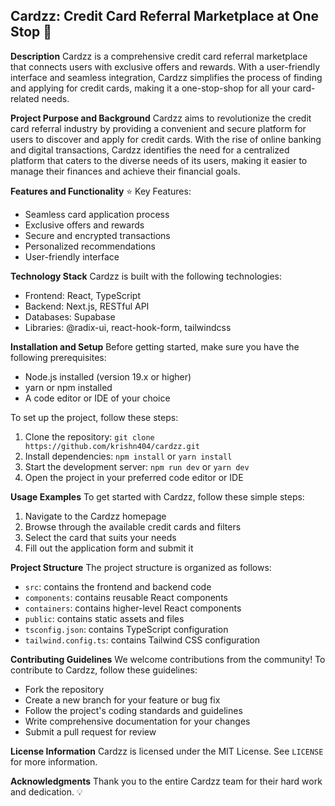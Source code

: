 **Cardzz: Credit Card Referral Marketplace at One Stop 🚀**
--------

**Description**
Cardzz is a comprehensive credit card referral marketplace that connects users with exclusive offers and rewards. With a user-friendly interface and seamless integration, Cardzz simplifies the process of finding and applying for credit cards, making it a one-stop-shop for all your card-related needs.

**Project Purpose and Background**
Cardzz aims to revolutionize the credit card referral industry by providing a convenient and secure platform for users to discover and apply for credit cards. With the rise of online banking and digital transactions, Cardzz identifies the need for a centralized platform that caters to the diverse needs of its users, making it easier to manage their finances and achieve their financial goals.

**Features and Functionality**
⭐ Key Features:

* Seamless card application process
* Exclusive offers and rewards
* Secure and encrypted transactions
* Personalized recommendations
* User-friendly interface

**Technology Stack**
Cardzz is built with the following technologies:

* Frontend: React, TypeScript
* Backend: Next.js, RESTful API
* Databases: Supabase
* Libraries: @radix-ui, react-hook-form, tailwindcss

**Installation and Setup**
Before getting started, make sure you have the following prerequisites:

* Node.js installed (version 19.x or higher)
* yarn or npm installed
* A code editor or IDE of your choice

To set up the project, follow these steps:

1. Clone the repository: `git clone https://github.com/krishn404/cardzz.git`
2. Install dependencies: `npm install` or `yarn install`
3. Start the development server: `npm run dev` or `yarn dev`
4. Open the project in your preferred code editor or IDE

**Usage Examples**
To get started with Cardzz, follow these simple steps:

1. Navigate to the Cardzz homepage
2. Browse through the available credit cards and filters
3. Select the card that suits your needs
4. Fill out the application form and submit it

**Project Structure**
The project structure is organized as follows:

* `src`: contains the frontend and backend code
* `components`: contains reusable React components
* `containers`: contains higher-level React components
* `public`: contains static assets and files
* `tsconfig.json`: contains TypeScript configuration
* `tailwind.config.ts`: contains Tailwind CSS configuration

**Contributing Guidelines**
We welcome contributions from the community! To contribute to Cardzz, follow these guidelines:

* Fork the repository
* Create a new branch for your feature or bug fix
* Follow the project's coding standards and guidelines
* Write comprehensive documentation for your changes
* Submit a pull request for review

**License Information**
Cardzz is licensed under the MIT License. See `LICENSE` for more information.

**Acknowledgments**
Thank you to the entire Cardzz team for their hard work and dedication. 💡